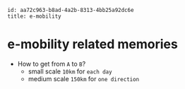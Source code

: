 ```
id: aa72c963-b8ad-4a2b-8313-4bb25a92dc6e
title: e-mobility
```

# e-mobility related memories

* How to get from `A` to `B`?
  * small scale `10km` for `each day`
  * medium scale `150km` for `one direction`
